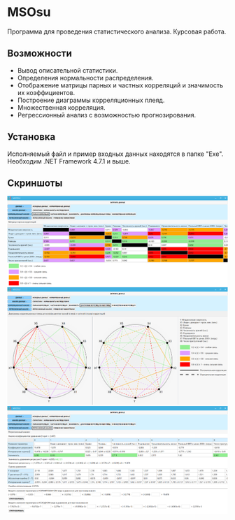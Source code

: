 MSOsu
=============================

Программа для проведения статистического анализа. Курсовая работа. 

Возможности
------------
- Вывод описательной статистики.
- Определения нормальности распределения.
- Отображение матрицы парных и частных корреляций и значимость их коэффициентов.
- Построение диаграммы корреляционных плеяд.
- Множественная корреляция.
- Регрессионный анализ с возможностью прогнозирования.

Установка
------------

Исполняемый файл и пример входных данных находятся в папке "Exe". Необходим .NET Framework 4.7.1 и выше. 

Скриншоты
------------
![Матрица парных корреляций](Screenshots/1.png "Матрица парных корреляций")
![Диаграмма корреляционных плеяд](Screenshots/2.png "Диаграмма корреляционных плеяд")
![Регрессионный анализ](Screenshots/3.png "Регрессионный анализ")
